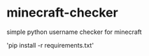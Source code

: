 # minecraft-checker
simple python username checker for minecraft

'pip install -r requirements.txt'

